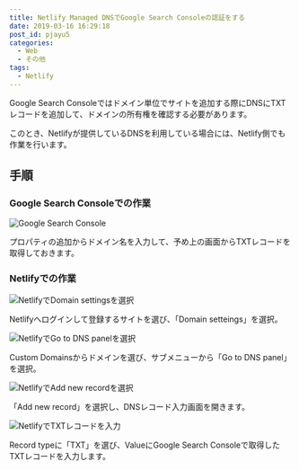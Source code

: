 ```yaml
---
title: Netlify Managed DNSでGoogle Search Consoleの認証をする
date: 2019-03-16 16:29:18
post_id: pjayu5
categories:
  - Web
  - その他
tags:
  - Netlify
---
```

Google Search Consoleではドメイン単位でサイトを追加する際にDNSにTXTレコードを追加して、ドメインの所有権を確認する必要があります。

このとき、Netlifyが提供しているDNSを利用している場合には、Netlify側でも作業を行います。

## 手順
### Google Search Consoleでの作業

![Google Search Console](1.png)

プロパティの追加からドメイン名を入力して、予め上の画面からTXTレコードを取得しておきます。

### Netlifyでの作業

![NetlifyでDomain settingsを選択](2.png)

Netlifyへログインして登録するサイトを選び、「Domain setteings」を選択。

![NetlifyでGo to DNS panelを選択](3.png)

Custom Domainsからドメインを選び、サブメニューから「Go to DNS panel」を選択。

![NetlifyでAdd new recordを選択](4.png)

「Add new record」を選択し、DNSレコード入力画面を開きます。

![NetlifyでTXTレコードを入力](5.png)

Record typeに「TXT」を選び、ValueにGoogle Search Consoleで取得したTXTレコードを入力します。
